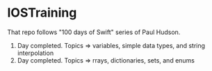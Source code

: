 # IOSTraining
That repo follows "100 days of Swift" series of Paul Hudson.
1. Day completed. Topics => variables, simple data types, and string interpolation
2. Day completed. Topics => rrays, dictionaries, sets, and enums 
